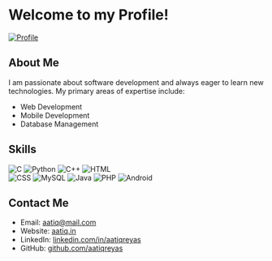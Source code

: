 <!DOCTYPE html>
<html lang="en">
<body>

  <div id="header">
    <h1>Welcome to my Profile!</h1>
    <a href="https://x.com/aatiqreyas" target="_blank">
      <img id="profile-img" src="https://img.shields.io/badge/aatiqreyas-black?style=for-the-badge&logo=x" alt="Profile">
    </a>
  </div>

  <div id="about-me">
    <h2>About Me</h2>
    <p>I am passionate about software development and always eager to learn new technologies. My primary areas of expertise include:</p>
    <ul>
      <li>Web Development</li>
      <li>Mobile Development</li>
      <li>Database Management</li>
    </ul>
  </div>

  <div id="skills">
    <h2>Skills</h2>
    <p>
      <img class="skill-badge" src="https://img.shields.io/badge/C-black?style=for-the-badge&logo=c&logoColor=f5f5f5" alt="C">
      <img class="skill-badge" src="https://img.shields.io/badge/Python-black?style=for-the-badge&logo=python&logoColor=f5f5f5" alt="Python">
      <img class="skill-badge" src="https://img.shields.io/badge/C++-black?style=for-the-badge&logo=c%2B%2B&logoColor=f5f5f5" alt="C++">
      <img class="skill-badge" src="https://img.shields.io/badge/HTML-black?style=for-the-badge&logo=HTML5&logoColor=f5f5f5" alt="HTML">
<br>
      <img class="skill-badge" src="https://img.shields.io/badge/CSS-black?style=for-the-badge&logo=CSS3&logoColor=f5f5f5" alt="CSS">
      <img class="skill-badge" src="https://img.shields.io/badge/MySQL-black?style=for-the-badge&logo=mysql&logoColor=f5f5f5" alt="MySQL">
      <img class="skill-badge" src="https://img.shields.io/badge/Java-black?style=for-the-badge&logo=openjdk&logoColor=f5f5f5" alt="Java">
      <img class="skill-badge" src="https://img.shields.io/badge/PHP-black?style=for-the-badge&logo=php&logoColor=f5f5f5" alt="PHP">
      <img class="skill-badge" src="https://img.shields.io/badge/Android-black?style=for-the-badge&logo=android&logoColor=f5f5f5" alt="Android">
    </p>
  </div>

  <div id="contact">
    <h2>Contact Me</h2>
    <ul>
      <li>Email: <a href="mailto:aatiq@mail.com">aatiq@mail.com</a></li>
      <li>Website: <a href="https://aatiq.in">aatiq.in</a></li>
      <li>LinkedIn: <a href="https://linkedin.com/in/aatiqreyas">linkedin.com/in/aatiqreyas</a></li>
      <li>GitHub: <a href="https://github.com/aatiqreyas">github.com/aatiqreyas</a></li>
    </ul>
  </div>

</body>
</html>
